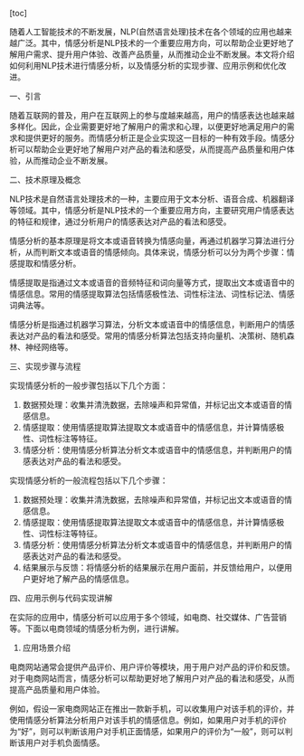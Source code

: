 
[toc]                    
                
                
随着人工智能技术的不断发展，NLP(自然语言处理)技术在各个领域的应用也越来越广泛。其中，情感分析是NLP技术的一个重要应用方向，可以帮助企业更好地了解用户需求、提升用户体验、改善产品质量，从而推动企业不断发展。本文将介绍如何利用NLP技术进行情感分析，以及情感分析的实现步骤、应用示例和优化改进。

一、引言

随着互联网的普及，用户在互联网上的参与度越来越高，用户的情感表达也越来越多样化。因此，企业需要更好地了解用户的需求和心理，以便更好地满足用户的需求和提供更好的服务。而情感分析正是企业实现这一目标的一种有效手段。情感分析可以帮助企业更好地了解用户对产品的看法和感受，从而提高产品质量和用户体验，从而推动企业不断发展。

二、技术原理及概念

NLP技术是自然语言处理技术的一种，主要应用于文本分析、语音合成、机器翻译等领域。其中，情感分析是NLP技术的一个重要应用方向，主要研究用户情感表达的特征和规律，通过分析用户的情感表达对产品的看法和感受。

情感分析的基本原理是将文本或语音转换为情感向量，再通过机器学习算法进行分析，从而判断文本或语音的情感倾向。具体来说，情感分析可以分为两个步骤：情感提取和情感分析。

情感提取是指通过文本或语音的音频特征和词向量等方式，提取出文本或语音中的情感信息。常用的情感提取算法包括情感极性法、词性标注法、词性标记法、情感词典法等。

情感分析是指通过机器学习算法，分析文本或语音中的情感信息，判断用户的情感表达对产品的看法和感受。常用的情感分析算法包括支持向量机、决策树、随机森林、神经网络等。

三、实现步骤与流程

实现情感分析的一般步骤包括以下几个方面：

1. 数据预处理：收集并清洗数据，去除噪声和异常值，并标记出文本或语音的情感信息。
2. 情感提取：使用情感提取算法提取文本或语音中的情感信息，并计算情感极性、词性标注等特征。
3. 情感分析：使用情感分析算法分析文本或语音中的情感信息，并判断用户的情感表达对产品的看法和感受。

实现情感分析的一般流程包括以下几个步骤：

1. 数据预处理：收集并清洗数据，去除噪声和异常值，并标记出文本或语音的情感信息。
2. 情感提取：使用情感提取算法提取文本或语音中的情感信息，并计算情感极性、词性标注等特征。
3. 情感分析：使用情感分析算法分析文本或语音中的情感信息，并判断用户的情感表达对产品的看法和感受。
4. 结果展示与反馈：将情感分析的结果展示在用户面前，并反馈给用户，以便用户更好地了解产品的情感信息。

四、应用示例与代码实现讲解

在实际的应用中，情感分析可以应用于多个领域，如电商、社交媒体、广告营销等。下面以电商领域的情感分析为例，进行讲解。

1. 应用场景介绍

电商网站通常会提供产品评价、用户评价等模块，用于用户对产品的评价和反馈。对于电商网站而言，情感分析可以帮助更好地了解用户对产品的看法和感受，从而提高产品质量和用户体验。

例如，假设一家电商网站正在推出一款新手机，可以收集用户对该手机的评价，并使用情感分析算法分析用户对该手机的情感信息。例如，如果用户对手机的评价为“好”，则可以判断该用户对手机正面情感，如果用户的评价为“一般”，则可以判断该用户对手机负面情感。

